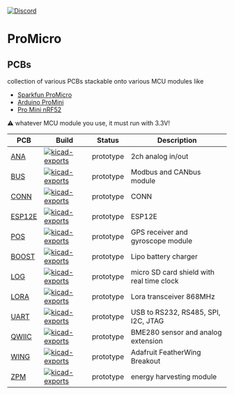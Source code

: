 [![Discord](https://img.shields.io/badge/disord-join-success?logo=discord&logoColor=white)](https://discord.gg/VUHNmndS)

# ProMicro

## PCBs
collection of various PCBs stackable onto various MCU modules like
- [Sparkfun ProMicro](https://www.sparkfun.com/products/12587)
- [Arduino ProMini](https://store.arduino.cc/arduino-pro-mini)
- [Pro Mini nRF52](https://www.tindie.com/products/prominimicros/pro-mini-nrf52-nordic-nrf52832/)

:warning: whatever MCU module you use, it must run with 3.3V!

|PCB |Build |Status |Description |
| --- | --- | --- | --- |
|[ANA](ANA/README.md) |[![kicad-exports](https://github.com/nerdyscout/ProMicro/workflows/kicad-exports/badge.svg?branch=ANA)](ANA/actions?query=branch%3AANA) | prototype | 2ch analog in/out|
|[BUS](BUS/README.md) |[![kicad-exports](https://github.com/nerdyscout/ProMicro/workflows/kicad-exports/badge.svg?branch=BUS)](BUS/actions?query=branch%3ABUS) | prototype | Modbus and CANbus module |
|[CONN](CONN/README.md) |[![kicad-exports](https://github.com/nerdyscout/ProMicro/workflows/kicad-exports/badge.svg?branch=CONN)](CONN/actions?query=branch%3ACONN) | prototype | CONN |
|[ESP12E](ESP12E) |[![kicad-exports](https://github.com/nerdyscout/ProMicro/workflows/kicad-exports/badge.svg?branch=ESP12E)](ESP12E/actions?query=branch%3AESP12E) | prototype | ESP12E |
|[POS](POS/README.md) |[![kicad-exports](https://github.com/nerdyscout/ProMicro/workflows/kicad-exports/badge.svg?branch=POS)](POS/actions?query=branch%3APOS) | prototype | GPS receiver and gyroscope module |
|[BOOST](BOOST) |[![kicad-exports](https://github.com/nerdyscout/ProMicro/workflows/kicad-exports/badge.svg?branch=BOOST)](LIPO/actions?query=branch%3ABOOST) | prototype | Lipo battery charger |
|[LOG](LOG/README.md) |[![kicad-exports](https://github.com/nerdyscout/ProMicro/workflows/kicad-exports/badge.svg?branch=LOG)](LOG/actions?query=branch%3ALOG) | prototype | micro SD card shield with real time clock |
|[LORA](LORA/README.md) |[![kicad-exports](https://github.com/nerdyscout/ProMicro/workflows/kicad-exports/badge.svg?branch=LORA)](LORA/actions?query=branch%3ALORA) | prototype | Lora transceiver 868MHz |
|[UART](UART/README.md) |[![kicad-exports](https://github.com/nerdyscout/ProMicro/workflows/kicad-exports/badge.svg?branch=UART)](UART/actions?query=branch%3AUART) | prototype | USB to RS232, RS485, SPI, I2C, JTAG |
|[QWIIC](QWIIC/README.md) |[![kicad-exports](https://github.com/nerdyscout/ProMicro/workflows/kicad-exports/badge.svg?branch=QWIIC)](QWIIC/actions?query=branch%3AQWIIC) | prototype | BME280 sensor and analog extension |
|[WING](WING/README.md) |[![kicad-exports](https://github.com/nerdyscout/ProMicro/workflows/kicad-exports/badge.svg?branch=WING)](WING/actions?query=branch%3AWING) | prototype | Adafruit FeatherWing Breakout |
|[ZPM](ZPM/README.md) |[![kicad-exports](https://github.com/nerdyscout/ProMicro/workflows/kicad-exports/badge.svg?branch=ZPM)](ZPM/actions?query=branch%3AZPM) | prototype | energy harvesting module |
